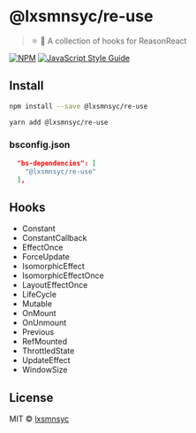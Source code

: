 # @lxsmnsyc/re-use

> ⚛️ 🎣 A collection of hooks for ReasonReact

[![NPM](https://img.shields.io/npm/v/@lxsmnsyc/re-use.svg)](https://www.npmjs.com/package/@lxsmnsyc/re-use) [![JavaScript Style Guide](https://img.shields.io/badge/code_style-standard-brightgreen.svg)](https://standardjs.com)

## Install

```bash
npm install --save @lxsmnsyc/re-use
```

```bash
yarn add @lxsmnsyc/re-use
```

### bsconfig.json

```json
  "bs-dependencies": [
    "@lxsmnsyc/re-use"
  ],
```

## Hooks

- Constant
- ConstantCallback
- EffectOnce
- ForceUpdate
- IsomorphicEffect
- IsomorphicEffectOnce
- LayoutEffectOnce
- LifeCycle
- Mutable
- OnMount
- OnUnmount
- Previous
- RefMounted
- ThrottledState
- UpdateEffect
- WindowSize

## License

MIT © [lxsmnsyc](https://github.com/lxsmnsyc)
